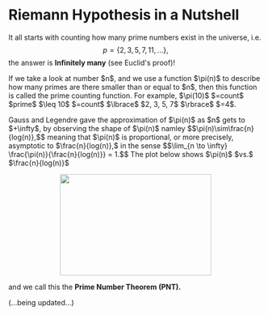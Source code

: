 # Riemann Hypothesis in a Nutshell

It all starts with counting how many prime numbers exist in the universe, i.e. $$p=\lbrace 2, 3, 5, 7, 11, ... \rbrace,$$
the answer is <strong>Infinitely many</strong> (see Euclid's proof)!
<p/>
If we take a look at number $n$, and we use a function $\pi(n)$ to describe how many primes are there smaller than or equal to $n$, then this function is called the prime counting function. For example, $\pi(10)$ $=count$ $prime$ $\leq 10$ $=count$ $\lbrace$ $2, 3, 5, 7$ $\rbrace$ $=4$.
<p/>
Gauss and Legendre gave the approximation of $\pi(n)$ as $n$ gets to $+\infty$, by observing the shape of $\pi(n)$
namley 
$$\pi(n)\sim\frac{n}{log(n)},$$
meaning that $\pi(n)$ is proportional, or more precisely, asymptotic to $\frac{n}{log(n)},$
in the sense
$$\lim_{n \to \infty} \frac{\pi(n)}{\frac{n}{log(n)}} = 1.$$
The plot below shows $\pi(n)$ $vs.$ $\frac{n}{log(n)}$


<p align="center"><img src= "https://user-images.githubusercontent.com/66701331/183235288-9fe74fa1-f154-4bfd-9da8-6f1963e9ac9d.png" width="300" height="200"> <p/>

and we call this the <strong>Prime Number Theorem (PNT).</strong>
<br/>


(...being updated...)

